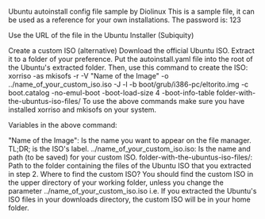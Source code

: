 Ubuntu autoinstall config file sample by Diolinux
This is a sample file, it can be used as a reference for your own installations. The password is: 123

Use the URL of the file in the Ubuntu Installer (Subiquity)

Create a custom ISO (alternative)
Download the official Ubuntu ISO.
Extract it to a folder of your preference.
Put the autoinstall.yaml file into the root of the Ubuntu's extracted folder.
Then, use this command to create the ISO:
xorriso -as mkisofs -r -V "Name of the Image" -o ../name_of_your_custom_iso.iso -J -l -b boot/grub/i386-pc/eltorito.img -c boot.catalog -no-emul-boot -boot-load-size 4 -boot-info-table folder-with-the-ubuntus-iso-files/
To use the above commands make sure you have installed xorriso and mkisofs on your system.

Variables in the above command:

"Name of the Image": Is the name you want to appear on the file manager. TL;DR; is the ISO's label.
../name_of_your_custom_iso.iso: Is the name and path (to be saved) for your custom ISO.
folder-with-the-ubuntus-iso-files/: Path to the folder containing the files of the Ubuntu ISO that you extracted in step 2.
Where to find the custom ISO?
You should find the custom ISO in the upper directory of your working folder, unless you change the parameter ../name_of_your_custom_iso.iso i.e. If you extracted the Ubuntu's ISO files in your downloads directory, the custom ISO will be in your home folder.
